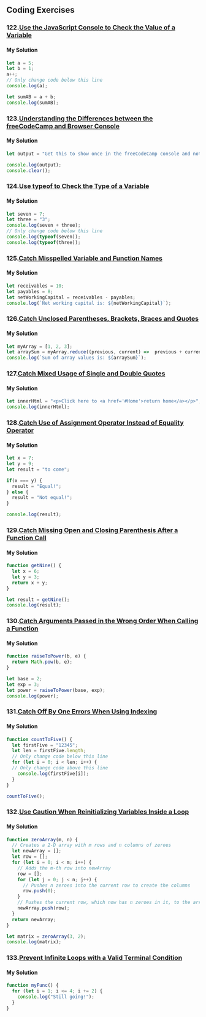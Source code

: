 ## Coding Exercises
### 122.[Use the JavaScript Console to Check the Value of a Variable](https://www.freecodecamp.org/learn/javascript-algorithms-and-data-structures/debugging/use-the-javascript-console-to-check-the-value-of-a-variable)
#### My Solution
```javascript
let a = 5;
let b = 1;
a++;
// Only change code below this line
console.log(a);

let sumAB = a + b;
console.log(sumAB);
```
### 123.[Understanding the Differences between the freeCodeCamp and Browser Console](https://www.freecodecamp.org/learn/javascript-algorithms-and-data-structures/debugging/understanding-the-differences-between-the-freecodecamp-and-browser-console)
#### My Solution
```javascript
let output = "Get this to show once in the freeCodeCamp console and not at all in the browser console";

console.log(output);
console.clear();
```
### 124.[Use typeof to Check the Type of a Variable](https://www.freecodecamp.org/learn/javascript-algorithms-and-data-structures/debugging/use-typeof-to-check-the-type-of-a-variable)
#### My Solution
```javascript
let seven = 7;
let three = "3";
console.log(seven + three);
// Only change code below this line
console.log(typeof(seven));
console.log(typeof(three));
```
### 125.[Catch Misspelled Variable and Function Names](https://www.freecodecamp.org/learn/javascript-algorithms-and-data-structures/debugging/catch-misspelled-variable-and-function-names)
#### My Solution
```javascript
let receivables = 10;
let payables = 8;
let netWorkingCapital = receivables - payables;
console.log(`Net working capital is: ${netWorkingCapital}`);
```
### 126.[Catch Unclosed Parentheses, Brackets, Braces and Quotes](https://www.freecodecamp.org/learn/javascript-algorithms-and-data-structures/debugging/catch-unclosed-parentheses-brackets-braces-and-quotes)
#### My Solution
```javascript
let myArray = [1, 2, 3];
let arraySum = myArray.reduce((previous, current) =>  previous + current);
console.log(`Sum of array values is: ${arraySum}`);
```
### 127.[Catch Mixed Usage of Single and Double Quotes](https://www.freecodecamp.org/learn/javascript-algorithms-and-data-structures/debugging/catch-mixed-usage-of-single-and-double-quotes)
#### My Solution
```javascript
let innerHtml = "<p>Click here to <a href='#Home'>return home</a></p>";
console.log(innerHtml);
```
### 128.[Catch Use of Assignment Operator Instead of Equality Operator](https://www.freecodecamp.org/learn/javascript-algorithms-and-data-structures/debugging/catch-use-of-assignment-operator-instead-of-equality-operator)
#### My Solution
```javascript
let x = 7;
let y = 9;
let result = "to come";

if(x === y) {
  result = "Equal!";
} else {
  result = "Not equal!";
}

console.log(result);
```
### 129.[Catch Missing Open and Closing Parenthesis After a Function Call](https://www.freecodecamp.org/learn/javascript-algorithms-and-data-structures/debugging/catch-missing-open-and-closing-parenthesis-after-a-function-call)
#### My Solution
```javascript
function getNine() {
  let x = 6;
  let y = 3;
  return x + y;
}

let result = getNine();
console.log(result);
```
### 130.[Catch Arguments Passed in the Wrong Order When Calling a Function](https://www.freecodecamp.org/learn/javascript-algorithms-and-data-structures/debugging/catch-arguments-passed-in-the-wrong-order-when-calling-a-function)
#### My Solution
```javascript
function raiseToPower(b, e) {
  return Math.pow(b, e);
}

let base = 2;
let exp = 3;
let power = raiseToPower(base, exp);
console.log(power);
```
### 131.[Catch Off By One Errors When Using Indexing](https://www.freecodecamp.org/learn/javascript-algorithms-and-data-structures/debugging/catch-off-by-one-errors-when-using-indexing)
#### My Solution
```javascript
function countToFive() {
  let firstFive = "12345";
  let len = firstFive.length;
  // Only change code below this line
  for (let i = 0; i < len; i++) {
  // Only change code above this line
    console.log(firstFive[i]);
  }
}

countToFive();
```
### 132.[Use Caution When Reinitializing Variables Inside a Loop](https://www.freecodecamp.org/learn/javascript-algorithms-and-data-structures/debugging/use-caution-when-reinitializing-variables-inside-a-loop)
#### My Solution
```javascript
function zeroArray(m, n) {
  // Creates a 2-D array with m rows and n columns of zeroes
  let newArray = [];
  let row = [];
  for (let i = 0; i < m; i++) {
    // Adds the m-th row into newArray
    row = []; 
    for (let j = 0; j < n; j++) {
      // Pushes n zeroes into the current row to create the columns
      row.push(0);
    }
    // Pushes the current row, which now has n zeroes in it, to the array
    newArray.push(row);
  }
  return newArray;
}

let matrix = zeroArray(3, 2);
console.log(matrix);

```
### 133.[Prevent Infinite Loops with a Valid Terminal Condition](https://www.freecodecamp.org/learn/javascript-algorithms-and-data-structures/debugging/prevent-infinite-loops-with-a-valid-terminal-condition)
#### My Solution
```javascript
function myFunc() {
  for (let i = 1; i <= 4; i += 2) {
    console.log("Still going!");
  }
}
```
